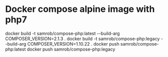 # Docker compose alpine image with php7

docker build -t samrob/compose-php:latest --build-arg COMPOSER_VERSION=2.1.3 .
docker build -t samrob/compose-php:legacy --build-arg COMPOSER_VERSION=1.10.22 .
docker push samrob/compose-php:latest
docker push samrob/compose-php:legacy